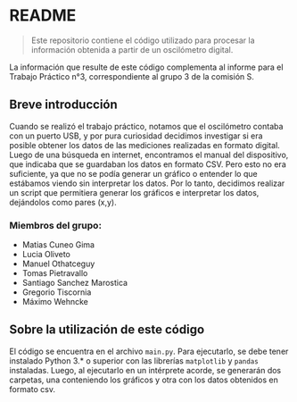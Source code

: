 # README
> Este repositorio contiene el código utilizado para procesar  la información obtenida a partir de un oscilómetro digital.

La información que resulte de este código complementa al informe para el Trabajo Práctico n°3, correspondiente al grupo 3 de la comisión S.

## Breve introducción
Cuando se realizó el trabajo práctico, notamos que el oscilómetro contaba con un puerto USB, y por pura curiosidad decidimos investigar si era posible obtener los datos de las mediciones realizadas en formato digital. Luego de una búsqueda en internet, encontramos el manual del dispositivo, que indicaba que se guardaban los datos en formato CSV. Pero esto no era suficiente, ya que no se podía generar un gráfico o entender lo que estábamos viendo sin interpretar los datos. Por lo tanto, decidimos realizar un script que permitiera generar los gráficos e interpretar los datos, dejándolos como pares (x,y).


### Miembros del grupo: 
* Matias Cuneo Gima
* Lucia Oliveto
* Manuel Othatceguy
* Tomas Pietravallo
* Santiago Sanchez Marostica
* Gregorio Tiscornia
* Máximo Wehncke


## Sobre la utilización de este código
El código se encuentra en el archivo `main.py`. Para ejecutarlo, se debe tener instalado Python 3.* o superior con las librerías `matplotlib` y `pandas` instaladas. Luego, al ejecutarlo en un intérprete acorde, se generarán dos carpetas, una conteniendo los gráficos y otra con los datos obtenidos en formato csv.
